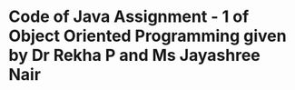 # Code of Java Assignment - 1 of Object Oriented Programming given by Dr Rekha P and Ms Jayashree Nair